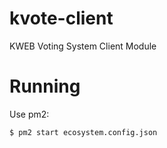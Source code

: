 # kvote-client  
KWEB Voting System Client Module  
# Running
Use pm2:
```
$ pm2 start ecosystem.config.json
```
